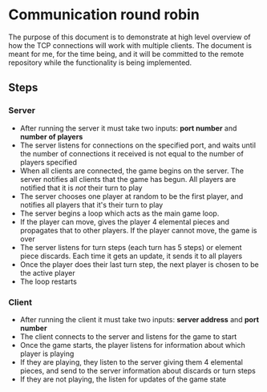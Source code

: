 # Communication round robin

The purpose of this document is to demonstrate at high level overview of how the TCP connections will work with multiple clients. The document is meant for me, for the time being, and it will be committed to  the remote repository while the functionality is being implemented. 

## Steps

### Server

- After running the server it must take two inputs: **port number** and **number of players**
- The server listens for connections on the specified port, and waits until the number of connections it received is not equal to the number of players specified
- When all clients are connected, the game begins on the server. The server notifies all clients that the game has begun. All players are notified that it is *not* their turn to play
- The server chooses one player at random to be the first player, and notifies all players that it's their turn to play
- The server begins a loop which acts as the main game loop. 
- If the player can move, gives the player 4 elemental pieces and propagates that to other players. If the player cannot move, the game is over
- The server listens for turn steps (each turn has 5 steps) or element piece discards. Each time it gets an update, it sends it to all players
- Once the player does their last turn step, the next player is chosen to be the active player
- The loop restarts

### Client

- After running the client it must take two inputs: **server address** and **port number**
- The client connects to the server and listens for the game to start
- Once the game starts, the player listens for information about which player is playing
- If they are playing, they listen to the server giving them 4 elemental pieces, and send to the server information about discards or turn steps
- If they are not playing, the listen for updates of the game state
